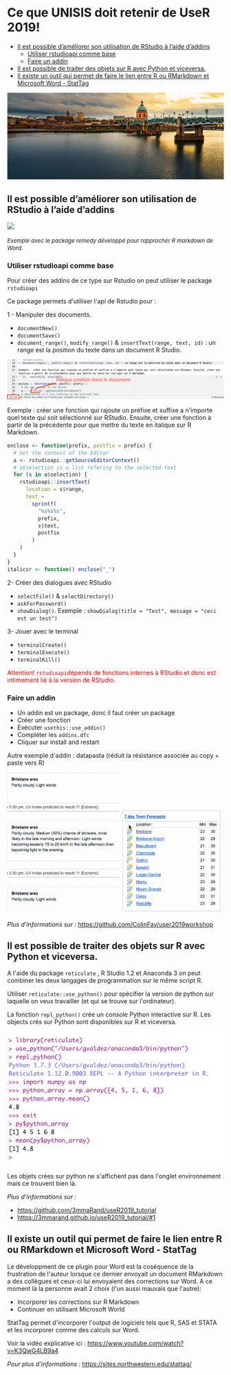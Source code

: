Ce que UNISIS doit retenir de UseR 2019!
================

-   [Il est possible d’améliorer son utilisation de RStudio à l’aide d’addins](#il-est-possible-daméliorer-son-utilisation-de-rstudio-à-laide-daddins)
    -   [Utiliser rstudioapi comme base](#utiliser-rstudioapi-comme-base)
    -   [Faire un addin](#faire-un-addin)
-   [Il est possible de traiter des objets sur R avec Python et viceversa.](#il-est-possible-de-traiter-des-objets-sur-r-avec-python-et-viceversa.)
-   [Il existe un outil qui permet de faire le lien entre R ou RMarkdown et Microsoft Word - StatTag](#il-existe-un-outil-qui-permet-de-faire-le-lien-entre-r-ou-rmarkdown-et-microsoft-word---stattag)

<!-- README.md is generated from README.Rmd. Please edit that file -->
![](images/Toulouse.jpg)

Il est possible d’améliorer son utilisation de RStudio à l’aide d’addins
------------------------------------------------------------------------

![](images/remedy_example.gif)

<font size="2">*Exemple avec le package remedy développé pour rapprocher R markdown de Word.*</font>

### Utiliser rstudioapi comme base

Pour créer des addins de ce type sur Rstudio on peut utiliser le package `rstudioapi`

Ce package permets d'utiliser l'api de Rstudio pour :

1 - Manipuler des documents.

-   `documentNew()`
-   `documentSave()`
-   `document_range()`, `modify_range()` & `insertText(range, text, id)` : un range est la position du texte dans un document R Studio.

![](images/position.png)

Exemple : créer une fonction qui rajoute un préfixe et suffixe a n'importe quel texte qui soit sélectionné sur RStudio. Ensuite, créer une fonction à partir de la précédente pour que mettre du texte en italique sur R Markdown.

``` r
enclose <- function(prefix, postfix = prefix) {
  # Get the context of the Editor
  a <- rstudioapi::getSourceEditorContext()
  # a$selection is a list refering to the selected text
  for (s in a$selection) {
    rstudioapi::insertText(
      location = s$range,
      text = 
        sprintf(
          "%s%s%s",
          prefix,
          s$text,
          postfix
        )
    )
  }
}
italicsr <- function() enclose("_")
```

2- Créer des dialogues avec RStudio

-   `selectFile()` & `selectDirectory()`
-   `askForPassword()`
-   `showDialog()`. Exemple : `showDialog(title = "Test", message = "ceci est un test")`

3- Jouer avec le terminal

-   `terminalCreate()`
-   `terminalExecute()`
-   `terminalKill()`

<span style="color:red"> Attention! `rstudioapi`dépends de fonctions internes à RStudio et donc est intimement lié à la version de RStudio.</span>

### Faire un addin

-   Un addin est un package, donc il faut créer un package
-   Créer une fonction
-   Exécuter `usethis::use_addin()`
-   Compléter les `addins.dfc`
-   Cliquer sur install and restart

Autre exemple d'addin : datapasta (réduit la résistance associée au copy + paste vers R)

![](images/datapasta.gif)

*Plus d'informations sur :* <https://github.com/ColinFay/user2019workshop>

Il est possible de traiter des objets sur R avec Python et viceversa.
---------------------------------------------------------------------

A l'aide du package `reticulate` , R Studio 1.2 et Anaconda 3 on peut combiner les deux langages de programmation sur le même script R.

Utiliser `reticulate::use_python()` pour spécifier la version de python sur laquelle on veux travailler (et qui se trouve sur l'ordinateur).

La fonction `repl_python()` crée un console Python interactive sur R. Les objects crés sur Python sont disponibles sur R et viceversa.

![](images/python.png)

Les objets crées sur python ne s'affichent pas dans l'onglet environnement mais ce trouvent bien là.

*Plus d'informations sur :*

-   <https://github.com/3mmaRand/useR2019_tutorial>
-   <https://3mmarand.github.io/useR2019_tutorial/#1>

Il existe un outil qui permet de faire le lien entre R ou RMarkdown et Microsoft Word - StatTag
-----------------------------------------------------------------------------------------------

Le développment de ce plugin pour Word est la coséquence de la frustration de l'auteur lorsque ce dernier envoyait un document RMarkdown a des collègues et ceux-ci lui envoyaient des corrections sur Word. A ce moment là la personne avait 2 choix (l'un aussi mauvais que l'autre):

-   Incorporer les corrections sur R Markdown
-   Continuer en utilisant Microsoft World

StatTag permet d'incorporer l'output de logiciels tels que R, SAS et STATA et les incorporer comme des calculs sur Word.

Voir la vidéo explicative ici : <https://www.youtube.com/watch?v=K3QwG4LB9a4>

*Pour plus d'informations :* <https://sites.northwestern.edu/stattag/>
